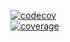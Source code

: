 [![codecov](https://codecov.io/gh/cyber-coop/bitcoin-network/branch/main/graph/badge.svg?token=19CGESEQW2)](https://codecov.io/gh/cyber-coop/bitcoin-network)  
[![coverage](https://github.com/cyber-coop/bitcoin-network/actions/workflows/coverage.yml/badge.svg)](https://github.com/cyber-coop/bitcoin-network/actions/workflows/coverage.yml)
